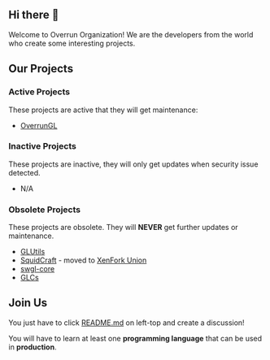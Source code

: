 ## Hi there 👋

Welcome to Overrun Organization! We are the developers from the world who create some interesting projects.

## Our Projects

### Active Projects

These projects are active that they will get maintenance:

- [OverrunGL](https://github.com/Over-Run/overrungl)

### Inactive Projects

These projects are inactive, they will only get updates when security issue detected.

- N/A

### Obsolete Projects

These projects are obsolete. They will **NEVER** get further updates or maintenance.

- [GLUtils](https://github.com/Over-Run/GLUtils)
- [SquidCraft](https://github.com/Over-Run/SquidCraft) - moved to [XenFork Union](https://github.com/XenFork/SquidCraft)
- [swgl-core](https://github.com/Over-Run/swgl-core)
- [GLCs](https://github.com/Over-Run/GLCs)

## Join Us

You just have to click [README.md](https://github.com/Over-Run/.github/tree/main/profile/README.md) on left-top and create a discussion!

You will have to learn at least one **programming language** that can be used in **production**.

<!--

**Here are some ideas to get you started:**

🙋‍♀️ A short introduction - what is your organization all about?
🌈 Contribution guidelines - how can the community get involved?
👩‍💻 Useful resources - where can the community find your docs? Is there anything else the community should know?
🍿 Fun facts - what does your team eat for breakfast?
🧙 Remember, you can do mighty things with the power of [Markdown](https://docs.github.com/github/writing-on-github/getting-started-with-writing-and-formatting-on-github/basic-writing-and-formatting-syntax)
-->
